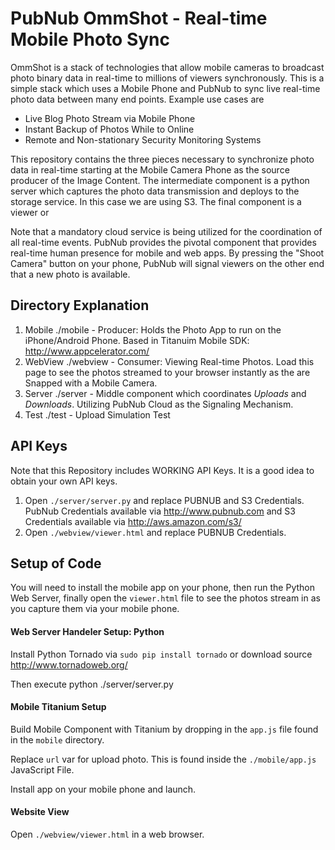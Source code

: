 # PubNub OmmShot - Real-time Mobile Photo Sync

OmmShot is a stack of technologies that allow mobile cameras to broadcast
photo binary data in real-time to millions of viewers synchronously.
This is a simple stack which uses a Mobile Phone and PubNub to sync
live real-time photo data between many end points. 
Example use cases are

- Live Blog Photo Stream via Mobile Phone
- Instant Backup of Photos While to Online
- Remote and Non-stationary Security Monitoring Systems

This repository contains the three pieces necessary to synchronize photo
data in real-time starting at the Mobile Camera Phone as the source
producer of the Image Content.
The intermediate component is a python server which captures the photo data
transmission and deploys to the storage service.
In this case we are using S3.
The final component is a viewer or 

Note that a mandatory cloud service is being utilized for the coordination
of all real-time events.
PubNub provides the pivotal component that provides real-time human presence
for mobile and web apps.
By pressing the "Shoot Camera" button on your phone, PubNub will signal
viewers on the other end that a new photo is available.

## Directory Explanation

 1. Mobile   ./mobile  - Producer: Holds the Photo App to run on
    the iPhone/Android Phone.
    Based in Titanuim Mobile SDK: http://www.appcelerator.com/
 2. WebView  ./webview - Consumer: Viewing Real-time Photos.
    Load this page to see the photos streamed to your browser
    instantly as the are Snapped with a Mobile Camera.
 3. Server   ./server  - Middle component which coordinates
    *Uploads* and *Downloads*.
    Utilizing PubNub Cloud as the Signaling Mechanism.
 4. Test     ./test    - Upload Simulation Test

## API Keys

Note that this Repository includes WORKING API Keys.
It is a good idea to obtain your own API keys.

 1. Open `./server/server.py` and replace PUBNUB and S3 Credentials.
    PubNub Credentials available via http://www.pubnub.com
    and S3 Credentials available via http://aws.amazon.com/s3/
 2. Open `./webview/viewer.html` and replace PUBNUB Credentials.

## Setup of Code

You will need to install the mobile app on your phone, then
run the Python Web Server, finally open the `viewer.html` file
to see the photos stream in as you capture them via your mobile phone.

#### Web Server Handeler Setup: Python

Install Python Tornado via
`sudo pip install tornado`
or download source http://www.tornadoweb.org/

Then execute python ./server/server.py

#### Mobile Titanium Setup

Build Mobile Component with Titanium by dropping in the `app.js`
file found in the `mobile` directory.

Replace `url` var for upload photo.
This is found inside the `./mobile/app.js` JavaScript File.

Install app on your mobile phone and launch.

#### Website View

Open `./webview/viewer.html` in a web browser.

